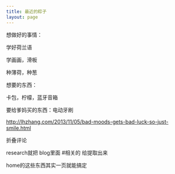 ```yaml
---
title: 最近的粽子
layout: page
---
```


想做好的事情：

学好荷兰语

学画画，滑板

种薄荷，种葱

想要的东西：

卡包，柠檬，蓝牙音箱

要给爹妈买的东西：电动牙刷


http://lhzhang.com/2013/11/05/bad-moods-gets-bad-luck-so-just-smile.html

折叠评论

research就把 blog里面 #相关的 给提取出来

home的这些东西其实一页就能搞定
